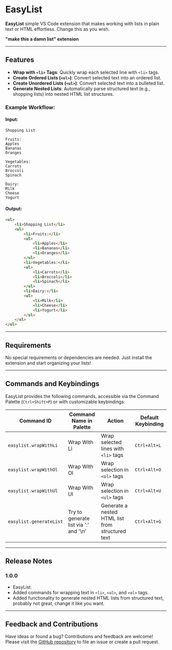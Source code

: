 # EasyList

**EasyList**  simple  VS Code extension that makes working with lists in plain text or HTML effortless. Change this as you wish.

**"make this a damn list" extension**

---

## Features

- **Wrap with `<li>` Tags**: Quickly wrap each selected line with `<li>` tags.
- **Create Ordered Lists (`<ol>`)**: Convert selected text into an ordered list.
- **Create Unordered Lists (`<ul>`)**: Convert selected text into a bulleted list.
- **Generate Nested Lists**: Automatically parse structured text (e.g., shopping lists) into nested HTML list structures.

### Example Workflow:

#### Input:
```
Shopping List

Fruits:
Apples
Bananas
Oranges

Vegetables:
Carrots
Broccoli
Spinach

Dairy:
Milk
Cheese
Yogurt
```

#### Output:
```html
<ul>
    <li>Shopping List</li>
    <ul>
        <li>Fruits:</li>
        <ul>
            <li>Apples</li>
            <li>Bananas</li>
            <li>Oranges</li>
        </ul>
        <li>Vegetables:</li>
        <ul>
            <li>Carrots</li>
            <li>Broccoli</li>
            <li>Spinach</li>
        </ul>
        <li>Dairy:</li>
        <ul>
            <li>Milk</li>
            <li>Cheese</li>
            <li>Yogurt</li>
        </ul>
    </ul>
</ul>
```

---

## Requirements

No special requirements or dependencies are needed. Just install the extension and start organizing your lists!

---

## Commands and Keybindings

EasyList provides the following commands, accessible via the Command Palette (`Ctrl+Shift+P`) or with customizable keybindings:

| Command ID                | Command Name in Palette    | Action                                   | Default Keybinding |
|---------------------------|----------------------------|------------------------------------------|--------------------|
| `easylist.wrapWithLi`     | Wrap With Li              | Wrap selected lines with `<li>` tags     | `Ctrl+Alt+L`       |
| `easylist.wrapWithOl`     | Wrap With Ol              | Wrap selection in `<ol>` tags            | `Ctrl+Alt+O`       |
| `easylist.wrapWithUl`     | Wrap With Ul              | Wrap selection in `<ul>` tags            | `Ctrl+Alt+U`       |
| `easylist.generateList`   | Try to generate list via ':' and '\n' | Generate a nested HTML list from structured text | `Ctrl+Alt+G` |


---

## Release Notes

### 1.0.0
- EasyList.
- Added commands for wrapping text in `<li>`, `<ul>`, and `<ol>` tags.
- Added functionality to generate nested HTML lists from structured text, probably not great, change it like you want.

---

## Feedback and Contributions

Have ideas or found a bug? Contributions and feedback are welcome! Please visit the [GitHub repository](https://github.com/G-Zee/EasyList) to file an issue or create a pull request.
